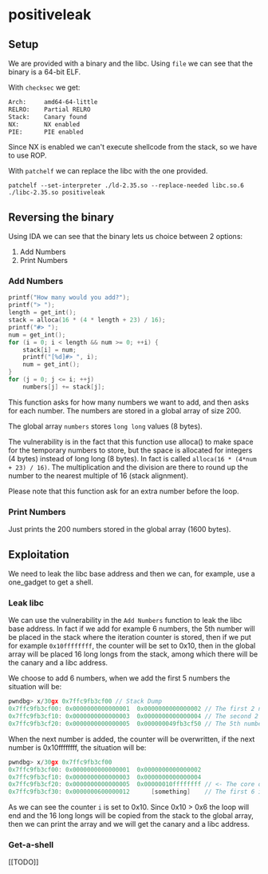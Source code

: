 # positiveleak

## Setup

We are provided with a binary and the libc. Using `file` we can see that the binary is a 64-bit ELF.

With `checksec` we get:

```bash
Arch:     amd64-64-little
RELRO:    Partial RELRO
Stack:    Canary found
NX:       NX enabled
PIE:      PIE enabled
```

Since NX is enabled we can't execute shellcode from the stack, so we have to use ROP.

With `patchelf` we can replace the libc with the one provided.

`patchelf --set-interpreter ./ld-2.35.so --replace-needed libc.so.6 ./libc-2.35.so positiveleak`

## Reversing the binary

Using IDA we can see that the binary lets us choice between 2 options:

1. Add Numbers
2. Print Numbers

### Add Numbers

```c
printf("How many would you add?");
printf("> ");
length = get_int();
stack = alloca(16 * (4 * length + 23) / 16);
printf("#> ");
num = get_int();
for (i = 0; i < length && num >= 0; ++i) {
    stack[i] = num;
    printf("[%d]#> ", i);
    num = get_int();
}
for (j = 0; j <= i; ++j)
    numbers[j] += stack[j];
```

This function asks for how many numbers we want to add, and then asks for each number. The numbers are stored in a global array of size 200.

The global array `numbers` stores `long long` values (8 bytes).

The vulnerability is in the fact that this function use alloca() to make space for the temporary numbers to store, but the space is allocated for integers (4 bytes) instead of long long (8 bytes). In fact is called `alloca(16 * (4*num + 23) / 16)`.
The multiplication and the division are there to round up the number to the nearest multiple of 16 (stack alignment).

Please note that this function ask for an extra number before the loop.

### Print Numbers

Just prints the 200 numbers stored in the global array (1600 bytes).

## Exploitation

We need to leak the libc base address and then we can, for example, use a one_gadget to get a shell.

### Leak libc

We can use the vulnerability in the `Add Numbers` function to leak the libc base address.
In fact if we add for example 6 numbers, the 5th number will be placed in the stack where the iteration counter is stored, then if we put for example `0x10ffffffff`, the counter will be set to 0x10, then in the global array will be placed 16 long longs from the stack, among which there will be the canary and a libc address.

We choose to add 6 numbers, when we add the first 5 numbers the situation will be:

```c
pwndbg> x/30gx 0x7ffc9fb3cf00 // Stack Dump
0x7ffc9fb3cf00: 0x0000000000000001  0x0000000000000002 // The first 2 numbers (1 and 2)
0x7ffc9fb3cf10: 0x0000000000000003  0x0000000000000004 // The second 2 numbers (3 and 4)
0x7ffc9fb3cf20: 0x0000000000000005  0x000000049fb3cf50 // The 5th number (5) and the counter (0x00000004)
```

When the next number is added, the counter will be overwritten, if the next number is 0x10ffffffff, the situation will be:

```c
pwndbg> x/30gx 0x7ffc9fb3cf00
0x7ffc9fb3cf00: 0x0000000000000001  0x0000000000000002
0x7ffc9fb3cf10: 0x0000000000000003  0x0000000000000004
0x7ffc9fb3cf20: 0x0000000000000005  0x00000010ffffffff // <- The core of is here
0x7ffc9fb3cf30: 0x0000000600000012      [something]    // The first 6 is the size that we choose.
```

As we can see the counter `i` is set to 0x10. Since 0x10 > 0x6 the loop will end and the 16 long longs will be copied from the stack to the global array, then we can print the array and we will get the canary and a libc address.

### Get-a-shell

[[TODO]]
